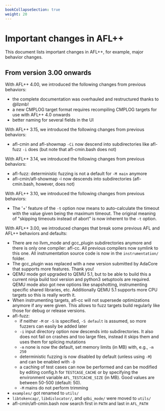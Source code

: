 ```yaml
---
bookCollapseSection: true
weight: 20
---
```


# Important changes in AFL++

This document lists important changes in AFL++, for example, major behavior
changes.

## From version 3.00 onwards

With AFL++ 4.00, we introduced the following changes from previous behaviors:
  * the complete documentation was overhauled and restructured thanks to @llzmb!
  * a new CMPLOG target format requires recompiling CMPLOG targets for use with
    AFL++ 4.0 onwards
  * better naming for several fields in the UI

With AFL++ 3.15, we introduced the following changes from previous behaviors:
  * afl-cmin and afl-showmap `-Ci` now descend into subdirectories like afl-fuzz
    `-i` does (but note that afl-cmin.bash does not)

With AFL++ 3.14, we introduced the following changes from previous behaviors:
  * afl-fuzz: deterministic fuzzing is not a default for `-M main` anymore
  * afl-cmin/afl-showmap -i now descends into subdirectories (afl-cmin.bash,
    however, does not)

With AFL++ 3.10, we introduced the following changes from previous behaviors:
  * The '+' feature of the `-t` option now means to auto-calculate the timeout
    with the value given being the maximum timeout. The original meaning of
    "skipping timeouts instead of abort" is now inherent to the `-t` option.

With AFL++ 3.00, we introduced changes that break some previous AFL and AFL++
behaviors and defaults:
  * There are no llvm_mode and gcc_plugin subdirectories anymore and there is
    only one compiler: afl-cc. All previous compilers now symlink to this one.
    All instrumentation source code is now in the `instrumentation/` folder.
  * The gcc_plugin was replaced with a new version submitted by AdaCore that
    supports more features. Thank you!
  * QEMU mode got upgraded to QEMU 5.1, but to be able to build this a current
    ninja build tool version and python3 setuptools are required. QEMU mode also
    got new options like snapshotting, instrumenting specific shared libraries,
    etc. Additionally QEMU 5.1 supports more CPU targets so this is really worth
    it.
  * When instrumenting targets, afl-cc will not supersede optimizations anymore
    if any were given. This allows to fuzz targets build regularly like those
    for debug or release versions.
  * afl-fuzz:
    * if neither `-M` or `-S` is specified, `-S default` is assumed, so more
      fuzzers can easily be added later
    * `-i` input directory option now descends into subdirectories. It also does
      not fail on crashes and too large files, instead it skips them and uses
      them for splicing mutations
    * `-m` none is now the default, set memory limits (in MB) with, e.g., `-m
      250`
    * deterministic fuzzing is now disabled by default (unless using `-M`) and
      can be enabled with `-D`
    * a caching of test cases can now be performed and can be modified by
      editing config.h for `TESTCASE_CACHE` or by specifying the environment
      variable `AFL_TESTCACHE_SIZE` (in MB). Good values are between 50-500
      (default: 50).
    * `-M` mains do not perform trimming
  * `examples/` got renamed to `utils/`
  * `libtokencap/`, `libdislocator/`, and `qdbi_mode/` were moved to `utils/`
  * afl-cmin/afl-cmin.bash now search first in `PATH` and last in `AFL_PATH`
